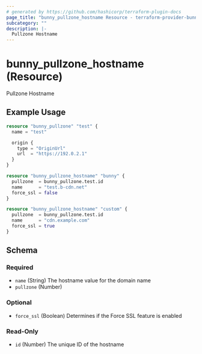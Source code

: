 ```yaml
---
# generated by https://github.com/hashicorp/terraform-plugin-docs
page_title: "bunny_pullzone_hostname Resource - terraform-provider-bunny"
subcategory: ""
description: |-
  Pullzone Hostname
---
```


# bunny_pullzone_hostname (Resource)

Pullzone Hostname

## Example Usage

```terraform
resource "bunny_pullzone" "test" {
  name = "test"

  origin {
    type = "OriginUrl"
    url  = "https://192.0.2.1"
  }
}

resource "bunny_pullzone_hostname" "bunny" {
  pullzone  = bunny_pullzone.test.id
  name      = "test.b-cdn.net"
  force_ssl = false
}

resource "bunny_pullzone_hostname" "custom" {
  pullzone  = bunny_pullzone.test.id
  name      = "cdn.example.com"
  force_ssl = true
}
```

<!-- schema generated by tfplugindocs -->
## Schema

### Required

- `name` (String) The hostname value for the domain name
- `pullzone` (Number)

### Optional

- `force_ssl` (Boolean) Determines if the Force SSL feature is enabled

### Read-Only

- `id` (Number) The unique ID of the hostname
